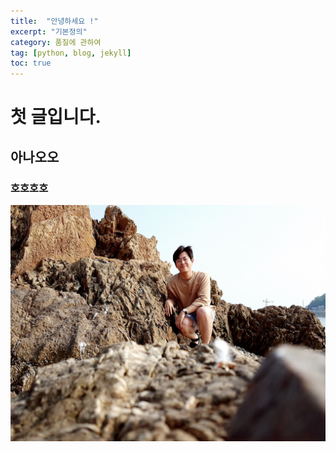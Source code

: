 ```yaml
---
title:  "안녕하세요 !"
excerpt: "기본정의"
category: 품질에 관하여
tag: [python, blog, jekyll]
toc: true
---
```


# 첫 글입니다.

## 아나오오

### 호호호호



![실험1](../images/2021-07-15-첫글입니다/실험1.jpg)
